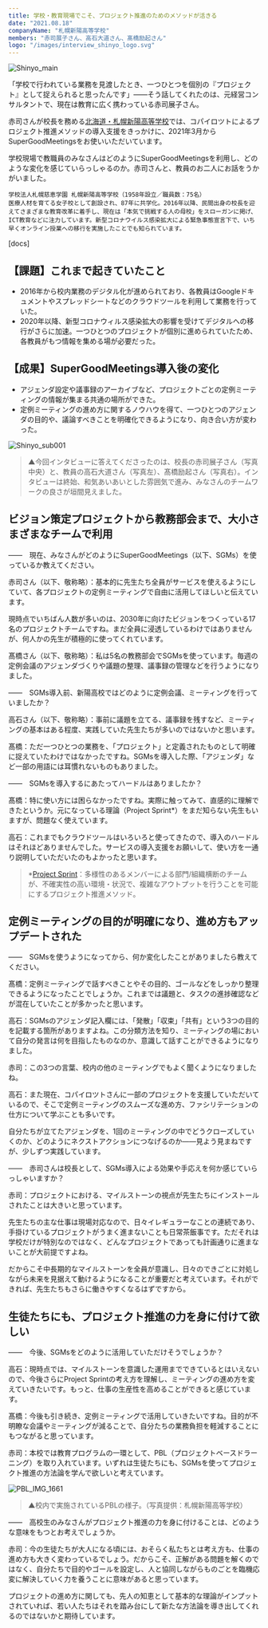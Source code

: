 ```yaml
---
title: 学校・教育現場でこそ、プロジェクト推進のためのメソッドが活きる
date: "2021.08.18"
companyName: "札幌新陽高等学校"
members: "赤司展子さん、高石大道さん、髙橋励起さん"
logo: "/images/interview_shinyo_logo.svg"
---
```


![Shinyo_main](https://github.com/uniba/super-good-meetings-portal/assets/77031650/72439bbf-4853-4a11-aff7-ee5f1c6d0489)

「学校で行われている業務を見渡したとき、一つひとつを個別の『プロジェクト』として捉えられると思ったんです」——そう話してくれたのは、元経営コンサルタントで、現在は教育に広く携わっている赤司展子さん。

赤司さんが校長を務める[北海道・札幌新陽高等学校](https://sapporoshinyo-h.ed.jp/)では、コパイロツトによるプロジェクト推進メソッドの導入支援をきっかけに、2021年3月からSuperGoodMeetingsをお使いいただいています。

学校現場で教職員のみなさんはどのようにSuperGoodMeetingsを利用し、どのような変化を感じていらっしゃるのか。赤司さんと、教員のお二人にお話をうかがいました。

```
学校法人札幌慈恵学園 札幌新陽高等学校（1958年設立／職員数：75名）
医療人材を育てる女子校として創設され、87年に共学化。2016年以降、民間出身の校長を迎えてさまざまな教育改革に着手し、現在は「本気で挑戦する人の母校」をスローガンに掲げ、ICT教育などに注力しています。新型コロナウイルス感染拡大による緊急事態宣言下で、いち早くオンライン授業への移行を実施したことでも知られています。

```

[docs]

## 【課題】これまで起きていたこと
- 2016年から校内業務のデジタル化が進められており、各教員はGoogleドキュメントやスプレッドシートなどのクラウドツールを利用して業務を行っていた。
- 2020年以降、新型コロナウィルス感染拡大の影響を受けてデジタルへの移行がさらに加速。一つひとつのプロジェクトが個別に進められていたため、各教員がもつ情報を集める場が必要だった。

## 【成果】SuperGoodMeetings導入後の変化
- アジェンダ設定や議事録のアーカイブなど、プロジェクトごとの定例ミーティングの情報が集まる共通の場所ができた。
- 定例ミーティングの進め方に関するノウハウを得て、一つひとつのアジェンダの目的や、議論すべきことを明確化できるようになり、向き合い方が変わった。


![Shinyo_sub001](https://github.com/uniba/super-good-meetings-portal/assets/77031650/e9210566-aa7c-4f78-8e9e-dbfbe8b8fe9f)

> ▲今回インタビューに答えてくださったのは、校長の赤司展子さん（写真中央）と、教員の高石大道さん（写真左）、髙橋励起さん（写真右）。インタビューは終始、和気あいあいとした雰囲気で進み、みなさんのチームワークの良さが垣間見えました。

## ビジョン策定プロジェクトから教務部会まで、大小さまざまなチームで利用

——　現在、みなさんがどのようにSuperGoodMeetings（以下、SGMs）を使っているか教えてください。

赤司さん（以下、敬称略）：基本的に先生たち全員がサービスを使えるようにしていて、各プロジェクトの定例ミーティングで自由に活用してほしいと伝えています。

現時点でいちばん人数が多いのは、2030年に向けたビジョンをつくっている17名のプロジェクトチームですね。まだ全員に浸透しているわけではありませんが、何人かの先生が積極的に使ってくれています。

髙橋さん（以下、敬称略）：私は5名の教務部会でSGMsを使っています。毎週の定例会議のアジェンダづくりや議題の整理、議事録の管理などを行うようになりました。

——　SGMs導入前、新陽高校ではどのように定例会議、ミーティングを行っていましたか？

高石さん（以下、敬称略）：事前に議題を立てる、議事録を残すなど、ミーティングの基本はある程度、実践していた先生たちが多いのではないかと思います。

髙橋：ただ一つひとつの業務を、「プロジェクト」と定義されたものとして明確に捉えていたわけではなかったですね。SGMsを導入した際、「アジェンダ」など一部の用語には耳慣れないものもありました。

——　SGMsを導入するにあたってハードルはありましたか？

髙橋：特に使い方には困らなかったですね。実際に触ってみて、直感的に理解できたというか。元になっている理論（Project Sprint*）をまだ知らない先生もいますが、問題なく使えています。

高石：これまでもクラウドツールはいろいろと使ってきたので、導入のハードルはそれほどありませんでした。サービスの導入支援をお願いして、使い方を一通り説明していただいたのもよかったと思います。

> *[Project Sprint](https://www.projectsprint.org/)：多様性のあるメンバーによる部門/組織横断のチームが、不確実性の高い環境・状況で、複雑なアウトプットを行うことを可能にするプロジェクト推進メソッド。

## 定例ミーティングの目的が明確になり、進め方もアップデートされた
——　SGMsを使うようになってから、何か変化したことがありましたら教えてください。

髙橋：定例ミーティングで話すべきことやその目的、ゴールなどをしっかり整理できるようになったことでしょうか。これまでは議題と、タスクの進捗確認などが混在していたことが多かったと思います。

高石：SGMsのアジェンダ記入欄には、「発散」「収束」「共有」という3つの目的を記載する箇所がありますよね。この分類方法を知り、ミーティングの場において自分の発言は何を目指したものなのか、意識して話すことができるようになりました。

赤司：この3つの言葉、校内の他のミーティングでもよく聞くようになりましたね。

高石：また現在、コパイロツトさんに一部のプロジェクトを支援していただいているので、そこで定例ミーティングのスムーズな進め方、ファシリテーションの仕方について学ぶことも多いです。

自分たちが立てたアジェンダを、1回のミーティングの中でどうクローズしていくのか、どのようにネクストアクションにつなげるのか——見よう見まねですが、少しずつ実践しています。

——　赤司さんは校長として、SGMs導入による効果や手応えを何か感じていらっしゃいますか？

赤司：プロジェクトにおける、マイルストーンの視点が先生たちにインストールされたことは大きいと思っています。

先生たちの主な仕事は現場対応なので、日々イレギュラーなことの連続であり、手掛けているプロジェクトがうまく進まないことも日常茶飯事です。ただそれは学校だけが特別なのではなく、どんなプロジェクトであっても計画通りに進まないことが大前提ですよね。

だからこそ中長期的なマイルストーンを全員が意識し、日々のできごとに対処しながら未来を見据えて動けるようになることが重要だと考えています。それができれば、先生たちもさらに働きやすくなるはずですから。

## 生徒たちにも、プロジェクト推進の力を身に付けて欲しい

——　今後、SGMsをどのように活用していただけそうでしょうか？

高石：現時点では、マイルストーンを意識した運用までできているとはいえないので、今後さらにProject Sprintの考え方を理解し、ミーティングの進め方を変えていきたいです。もっと、仕事の生産性を高めることができると感じています。

髙橋：今後も引き続き、定例ミーティングで活用していきたいですね。目的が不明瞭な会議やミーティングが減ることで、自分たちの業務負担を軽減することにもつながると思っています。

赤司：本校では教育プログラムの一環として、PBL（プロジェクトベースドラーニング）を取り入れています。いずれは生徒たちにも、SGMsを使ってプロジェクト推進の方法論を学んで欲しいと考えています。


![PBL_IMG_1661](https://github.com/uniba/super-good-meetings-portal/assets/77031650/d7c7aa32-4404-4b8c-aafe-ca711509e30b)

> ▲校内で実施されているPBLの様子。（写真提供：札幌新陽高等学校）

——　高校生のみなさんがプロジェクト推進の力を身に付けることは、どのような意味をもつとお考えでしょうか。

赤司：今の生徒たちが大人になる頃には、おそらく私たちとは考え方も、仕事の進め方も大きく変わっているでしょう。だからこそ、正解がある問題を解くのではなく、自分たちで目的やゴールを設定し、人と協同しながらものごとを臨機応変に解決していく力を養うことに意味があると思っています。

プロジェクトの進め方に関しても、先人の知恵として基本的な理論がインプットされていれば、若い人たちはそれを踏み台にして新たな方法論を導き出してくれるのではないかと期待しています。
